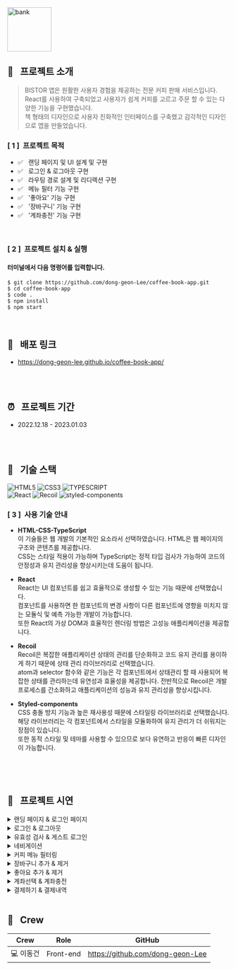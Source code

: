 <img width="100" height="100" alt="bank" src="https://user-images.githubusercontent.com/69576865/210367299-f930afa5-8a3a-4ab2-9bd5-77c8fb62fe62.png">

## :mag_right: &nbsp; 프로젝트 소개 
> BISTOR 앱은 원활한 사용자 경험을 제공하는 전문 커피 판매 서비스입니다.</br> 
> React를 사용하여 구축되었고 사용자가 쉽게 커피를 고르고 주문 할 수 있는 다양한 기능을 구현했습니다.</br> 
> 책 형태의 디자인으로 사용자 친화적인 인터페이스를 구축했고 감각적인 디자인으로 앱을 만들었습니다.  

### [ 1 ] &nbsp;프로젝트 목적

- :white_check_mark: &nbsp; 랜딩 페이지 및 UI 설계 및 구현
- :white_check_mark: &nbsp; 로그인 & 로그아웃 구현
- :white_check_mark: &nbsp; 라우팅 경로 설계 및 리디렉션 구현
- :white_check_mark: &nbsp; 메뉴 필터 기능 구현
- :white_check_mark: &nbsp; '좋아요' 기능 구현 
- :white_check_mark: &nbsp; '장바구니' 기능 구현 
- :white_check_mark: &nbsp; '계좌충전' 기능 구현

</br>

### [ 2 ] &nbsp;프로젝트 설치 & 실행

#### 터미널에서 다음 명령어를 입력합니다.

```
$ git clone https://github.com/dong-geon-Lee/coffee-book-app.git
$ cd coffee-book-app
$ code .
$ npm install
$ npm start
```

<br/>

## :link: &nbsp; 배포 링크 
- https://dong-geon-lee.github.io/coffee-book-app/
<br/>
<br/>

## :alarm_clock: &nbsp; 프로젝트 기간
 - 2022.12.18 - 2023.01.03
<br/>
<br/>

## :seedling: &nbsp; 기술 스택  
![HTML5](https://img.shields.io/badge/HTML5-E34F26?style=for-the-badge&logo=HTML5&logoColor=fff)
![CSS3](https://img.shields.io/badge/CSS3-1572B6?style=for-the-badge&logo=CSS3&logoColor=fff)
![TYPESCRIPT](https://img.shields.io/badge/TypeScript-212121?style=for-the-badge&logo=TypeScript&logoColor=0A9EDC)  
![React](https://img.shields.io/badge/React-444444?style=for-the-badge&logo=React)
![Recoil](https://img.shields.io/badge/Recoil-00A4DC?style=for-the-badge&logo=Relay&logoColor=fff)
![styled-components](https://img.shields.io/badge/styled--Components-DB7093?style=for-the-badge&logo=styled-components&logoColor=fff)

### [ 3 ] &nbsp;사용 기술 안내

- <strong>HTML-CSS-TypeScript</strong> </br>
  이 기술들은 웹 개발의 기본적인 요소라서 선택하였습니다. HTML은 웹 페이지의 구조와 콘텐츠를 제공합니다. </br>
  CSS는 스타일 적용이 가능하며 TypeScript는 정적 타입 검사가 가능하여 코드의 안정성과 유지 관리성을 향상시키는데 도움이 됩니다. 

- <strong>React</strong> </br>
  React는 UI 컴포넌트를 쉽고 효율적으로 생성할 수 있는 기능 때문에 선택했습니다. </br>
  컴포넌트를 사용하면 한 컴포넌트의 변경 사항이 다른 컴포넌트에 영향을 미치지 않는 모듈식 및 예측 가능한 개발이 가능합니다.  
  또한 React의 가상 DOM과 효율적인 렌더링 방법은 고성능 애플리케이션을 제공합니다.

- <strong>Recoil</strong> </br>
  Recoil은 복잡한 애플리케이션 상태의 관리를 단순화하고 코드 유지 관리를 용이하게 하기 때문에 상태 관리 라이브러리로 선택했습니다. </br>
  atom과 selector 함수와 같은 기능은 각 컴포넌트에서 상태관리 할 때 사용되어 복잡한 상태를 관리하는데 유연성과 효율성을 제공합니다. 
  전반적으로 Recoil은 개발 프로세스를 간소화하고 애플리케이션의 성능과 유지 관리성을 향상시킵니다.
  
- <strong>Styled-components</strong> </br>
  CSS 충돌 방지 기능과 높은 재사용성 때문에 스타일링 라이브러리로 선택했습니다. </br>
  해당 라이브러리는 각 컴포넌트에서 스타일을 모듈화하여 유지 관리가 더 쉬워지는 장점이 있습니다.  
  또한 동적 스타일 및 테마를 사용할 수 있으므로 보다 유연하고 반응이 빠른 디자인이 가능합니다.
<br/>
<br/>
<br/>

## :eyes: &nbsp; 프로젝트 시연
<details>
<summary>랜딩 페이지 & 로그인 페이지</summary>  
<div markdown="1">
</div>
<img width="600" alt=""
 src="https://user-images.githubusercontent.com/69576865/210474883-9b735544-85bf-4190-abad-51919e84e8f7.gif">
</details>

<details>
<summary>로그인 & 로그아웃</summary>  
<div markdown="1">
</div>
<img width="600" alt=""
 src="https://user-images.githubusercontent.com/69576865/210475491-6168a7be-0b52-426c-b5c8-2b0c9eed2aee.gif">
</details>

<details>
<summary>유효성 검사 & 게스트 로그인</summary>  
<div markdown="1">
</div>
<img width="600" alt=""
 src="https://user-images.githubusercontent.com/69576865/210476028-1a503393-0995-4926-b4ed-7990d0c1bc85.gif">
</details>

<details>
<summary>네비게이션</summary>  
<div markdown="1">
</div>
<img width="600" alt=""
 src="https://user-images.githubusercontent.com/69576865/210476579-b71da3ba-9672-4e36-bf4c-c8b188a58d4e.gif">
</details>

<details>
<summary>커피 메뉴 필터링</summary>  
<div markdown="1">
</div>
<img width="600" alt=""
 src="https://user-images.githubusercontent.com/69576865/210476905-0ada2d37-9d52-494a-a395-c747d64f976f.gif">
</details>

<details>
<summary>장바구니 추가 & 제거</summary>  
<div markdown="1">
</div>
<img width="600" alt=""
 src="https://user-images.githubusercontent.com/69576865/210477930-4806f877-7a8d-4255-8ec5-a69c6d56226b.gif">
</details>

<details>
<summary>좋아요 추가 & 제거</summary>  
<div markdown="1">
</div>
<img width="600" alt=""
 src="https://user-images.githubusercontent.com/69576865/210478290-702bf118-b811-4150-b3dd-7de26acd9be4.gif">
</details>

<details>
<summary>계좌선택 & 계좌충전</summary>  
<div markdown="1">
</div>
<img width="600" alt=""
 src="https://user-images.githubusercontent.com/69576865/210479541-2abc4fdf-0a56-4740-a286-f56cb903b6f7.gif">
</details> 

<details>
<summary>결제하기 & 결제내역</summary>  
<div markdown="1">
</div>
<img width="600" alt=""
 src="https://user-images.githubusercontent.com/69576865/210479874-093b094a-6929-4c53-b0e3-2c9222212162.gif">
</details> 
</br>

## :bust_in_silhouette: &nbsp; Crew
Crew | Role | GitHub
----- | ----- | -----
💻 이동건 | Front-end | https://github.com/dong-geon-Lee
<br/>
